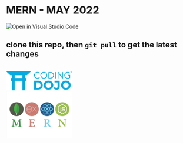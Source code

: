 # MERN - MAY 2022

[![Open in Visual Studio Code](https://open.vscode.dev/badges/open-in-vscode.svg)](https://open.vscode.dev/jupiterorbita/MERN_MAY_2022)

## clone this repo, then `git pull` to get the latest changes

<br/>

<img src="https://raw.githubusercontent.com/jupiterorbita/git_assets/master/CD_Horizontal_Logo_Blue.png" alt="Coding Dojo Logo" width="180">

<br/>

<img src="https://raw.githubusercontent.com/jupiterorbita/git_assets/master/MERN-logo-white.jpg" alt="Mern logo" width="180">
